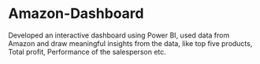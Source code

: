 # Amazon-Dashboard
Developed an interactive dashboard using Power BI, used data from Amazon and draw meaningful insights from the data, like top five products, Total profit, Performance of the salesperson etc.
